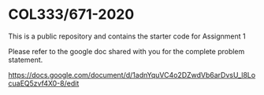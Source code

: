 # COL333/671-2020 

This is a public repository and contains the starter code for Assignment 1

Please refer to the google doc shared with you for the complete problem statement.

https://docs.google.com/document/d/1adnYquVC4o2DZwdVb6arDvsU_l8LocuaEQ5zvf4X0-8/edit

